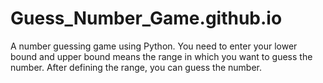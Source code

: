 # Guess_Number_Game.github.io
A number guessing game using Python.
You need to enter your lower bound and upper bound means the range in which you want to guess the number.
After defining the range, you can guess the number. 
